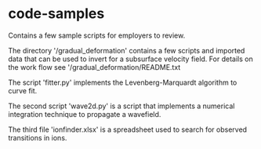 # code-samples
Contains a few sample scripts for employers to review.

The directory '/gradual_deformation' contains a few scripts and imported data
that can be used to invert for a subsurface velocity field. For details on the work flow
see '/gradual_deformation/README.txt

The script 'fitter.py' implements the Levenberg-Marquardt algorithm to curve fit.

The second script 'wave2d.py' is a script that implements a numerical integration technique to propagate a wavefield.

The third file 'ionfinder.xlsx' is a spreadsheet used to search for observed transitions in ions.

